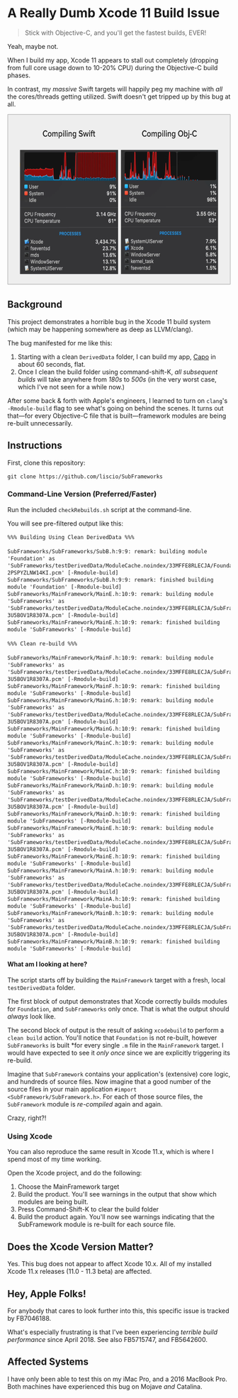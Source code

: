 # A Really Dumb Xcode 11 Build Issue

> Stick with Objective-C, and you'll get the fastest builds, EVER!

Yeah, maybe not.

When I build my app, Xcode 11 appears to stall out completely (dropping from full core usage down to 10-20% CPU) during the Objective-C build phases.

In contrast, my *massive* Swift targets will happily peg my machine with *all* the cores/threads getting utilized. Swift doesn't get tripped up by this bug at all.

<img src="Images/XcodeUsage.png" alt="Xcode CPU Usage" width="623" height="385" />

## Background

This project demonstrates a horrible bug in the Xcode 11 build system (which may be happening somewhere as deep as LLVM/clang).

The bug manifested for me like this:

1. Starting with a clean `DerivedData` folder, I can build my app, [Capo](https://supermegaultragroovy.com/products/capo) in about 60 seconds, flat.
2. Once I clean the build folder using command-shift-K, *all subsequent builds* will take anywhere from *180s* to *500s* (in the very worst case, which I've not seen for a while now.)

After some back & forth with Apple's engineers, I learned to turn on `clang`'s `-Rmodule-build` flag to see what's going on behind the scenes. It turns out that&mdash;for every Objective-C file that is built&mdash;framework modules are being re-built unnecessarily.

## Instructions

First, clone this repository:

```
git clone https://github.com/liscio/SubFrameworks
```

### Command-Line Version (Preferred/Faster)

Run the included `checkRebuilds.sh` script at the command-line. 

You will see pre-filtered output like this:

```
%%% Building Using Clean DerivedData %%%

SubFrameworks/SubFrameworks/SubB.h:9:9: remark: building module 'Foundation' as 'SubFrameworks/testDerivedData/ModuleCache.noindex/33MFFE8RLECJA/Foundation-2PSPYZLNW14KI.pcm' [-Rmodule-build]
SubFrameworks/SubFrameworks/SubB.h:9:9: remark: finished building module 'Foundation' [-Rmodule-build]
SubFrameworks/MainFramework/MainE.h:10:9: remark: building module 'SubFrameworks' as 'SubFrameworks/testDerivedData/ModuleCache.noindex/33MFFE8RLECJA/SubFrameworks-3U5BOV1R8307A.pcm' [-Rmodule-build]
SubFrameworks/MainFramework/MainE.h:10:9: remark: finished building module 'SubFrameworks' [-Rmodule-build]

%%% Clean re-build %%%

SubFrameworks/MainFramework/MainF.h:10:9: remark: building module 'SubFrameworks' as 'SubFrameworks/testDerivedData/ModuleCache.noindex/33MFFE8RLECJA/SubFrameworks-3U5BOV1R8307A.pcm' [-Rmodule-build]
SubFrameworks/MainFramework/MainF.h:10:9: remark: finished building module 'SubFrameworks' [-Rmodule-build]
SubFrameworks/MainFramework/MainG.h:10:9: remark: building module 'SubFrameworks' as 'SubFrameworks/testDerivedData/ModuleCache.noindex/33MFFE8RLECJA/SubFrameworks-3U5BOV1R8307A.pcm' [-Rmodule-build]
SubFrameworks/MainFramework/MainG.h:10:9: remark: finished building module 'SubFrameworks' [-Rmodule-build]
SubFrameworks/MainFramework/MainC.h:10:9: remark: building module 'SubFrameworks' as 'SubFrameworks/testDerivedData/ModuleCache.noindex/33MFFE8RLECJA/SubFrameworks-3U5BOV1R8307A.pcm' [-Rmodule-build]
SubFrameworks/MainFramework/MainC.h:10:9: remark: finished building module 'SubFrameworks' [-Rmodule-build]
SubFrameworks/MainFramework/MainD.h:10:9: remark: building module 'SubFrameworks' as 'SubFrameworks/testDerivedData/ModuleCache.noindex/33MFFE8RLECJA/SubFrameworks-3U5BOV1R8307A.pcm' [-Rmodule-build]
SubFrameworks/MainFramework/MainD.h:10:9: remark: finished building module 'SubFrameworks' [-Rmodule-build]
SubFrameworks/MainFramework/MainE.h:10:9: remark: building module 'SubFrameworks' as 'SubFrameworks/testDerivedData/ModuleCache.noindex/33MFFE8RLECJA/SubFrameworks-3U5BOV1R8307A.pcm' [-Rmodule-build]
SubFrameworks/MainFramework/MainE.h:10:9: remark: finished building module 'SubFrameworks' [-Rmodule-build]
SubFrameworks/MainFramework/MainA.h:10:9: remark: building module 'SubFrameworks' as 'SubFrameworks/testDerivedData/ModuleCache.noindex/33MFFE8RLECJA/SubFrameworks-3U5BOV1R8307A.pcm' [-Rmodule-build]
SubFrameworks/MainFramework/MainA.h:10:9: remark: finished building module 'SubFrameworks' [-Rmodule-build]
SubFrameworks/MainFramework/MainB.h:10:9: remark: building module 'SubFrameworks' as 'SubFrameworks/testDerivedData/ModuleCache.noindex/33MFFE8RLECJA/SubFrameworks-3U5BOV1R8307A.pcm' [-Rmodule-build]
SubFrameworks/MainFramework/MainB.h:10:9: remark: finished building module 'SubFrameworks' [-Rmodule-build]
```

#### What am I looking at here?

The script starts off by building the `MainFramework` target with a fresh, local `testDerivedData` folder.

The first block of output demonstrates that Xcode correctly builds modules for `Foundation`, and `SubFrameworks` only once. That is what the output should _always_ look like.

The second block of output is the result of asking `xcodebuild` to perform a `clean build` action. You'll notice that `Foundation` is not re-built, however `SubFrameworks` is built *for every single `.m` file in the `MainFramework` target. I would have expected to see it _only once_ since we are explicitly triggering its re-build.

Imagine that `SubFramework` contains your application's (extensive) core logic, and hundreds of source files. Now imagine that a good number of the source files in your main application `#import <SubFramework/SubFramework.h>`. For each of those source files, the `SubFramework` module is *re-compiled* again and again.

Crazy, right?! 

### Using Xcode

You can also reproduce the same result in Xcode 11.x, which is where I spend most of my time working.

Open the Xcode project, and do the following: 

1. Choose the MainFramework target
2. Build the product. You'll see warnings in the output that show which modules are being built.
3. Press Command-Shift-K to clear the build folder
4. Build the product again. You'll now see warnings indicating that the SubFramework module is re-built for each source file.

## Does the Xcode Version Matter?

Yes. This bug does not appear to affect Xcode 10.x. All of my installed Xcode 11.x releases (11.0 - 11.3 beta) are affected.

## Hey, Apple Folks!

For anybody that cares to look further into this, this specific issue is tracked by FB7046188.

What's especially frustrating is that I've been experiencing _terrible build performance_ since April 2018. See also FB5715747, and FB5642600.

## Affected Systems

I have only been able to test this on my iMac Pro, and a 2016 MacBook Pro. Both machines have experienced this bug on Mojave _and_ Catalina.

